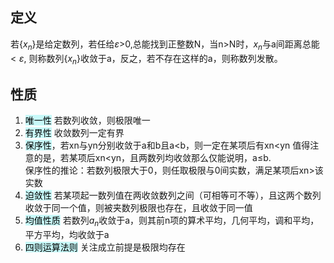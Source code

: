 ## 定义
若{$x_{n}$}是给定数列，若任给$\varepsilon$>0,总能找到正整数N，当n>N时，$x_{n}$与a间距离总能$<\varepsilon$,
则称数列{$x_{n}$}收敛于a，反之，若不存在这样的a，则称数列发散。

## 性质
1. <mark style="background: #ABF7F7A6;">唯一性</mark> 若数列收敛，则极限唯一
2. <mark style="background: #ABF7F7A6;">有界性</mark> 收敛数列一定有界
3. <mark style="background: #ABF7F7A6;">保序性</mark>，若xn与yn分别收敛于a和b且a<b，则一定在某项后有xn$<$yn
值得注意的是，若某项后xn$<$yn，且两数列均收敛那么仅能说明，a$\leq$b.  
保序性的推论：若数列极限大于0，则任取极限与0间实数，满足某项后xn$>$该实数
4. <mark style="background: #ABF7F7A6;">迫敛性</mark> 若某项起一数列值在两收敛数列之间（可相等可不等），且这两个数列收敛于同一个值，则被夹数列极限也存在，且收敛于同一值
5. <mark style="background: #ABF7F7A6;"> 均值性质</mark> 若数列$a_{n}$收敛于a，则其前n项的算术平均，几何平均，调和平均，平方平均，均收敛于a
6. <mark style="background: #ABF7F7A6;">四则运算法则</mark> 关注成立前提是极限均存在

  